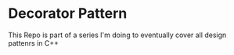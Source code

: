 # Decorator Pattern

This Repo is part of a series I'm doing to eventually cover all design pattenrs in C++ 
